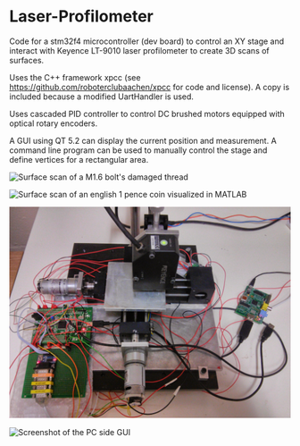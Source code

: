 Laser-Profilometer
==================

Code for a stm32f4 microcontroller (dev board) to control an XY stage and interact with Keyence LT-9010 laser profilometer to create 3D scans of surfaces.

Uses the C++ framework xpcc (see https://github.com/roboterclubaachen/xpcc for code and license). A copy is included because a modified UartHandler is used.

Uses cascaded PID controller to control DC brushed motors equipped with optical rotary encoders.

A GUI using QT 5.2 can display the current position and measurement. A command line program can be used to manually control the stage and define vertices for a rectangular area.

![Surface scan of a M1.6 bolt's damaged thread](https://raw.githubusercontent.com/jrahlf/Laser-Profilometer/master/images/bolt.png)

![Surface scan of an english 1 pence coin visualized in MATLAB](https://raw.githubusercontent.com/jrahlf/Laser-Profilometer/master/images/coinScan.png)

![Photograph of the built system](https://raw.githubusercontent.com/jrahlf/3D-Non-Contact-Laser-Profilometer/master/images/1.jpg)

![Screenshot of the PC side GUI](https://raw.githubusercontent.com/jrahlf/Laser-Profilometer/master/images/pcGui.png)

